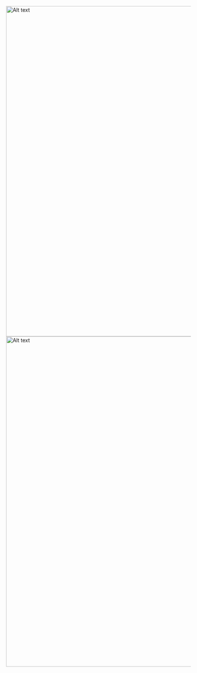 <img src="Screenshot 2025-04-11 at 9.12.21 PM.png" alt="Alt text" width="900"/>
<img src="Screenshot 2025-04-13 at 11.32.01 PM.png" alt="Alt text" width="900"/>
